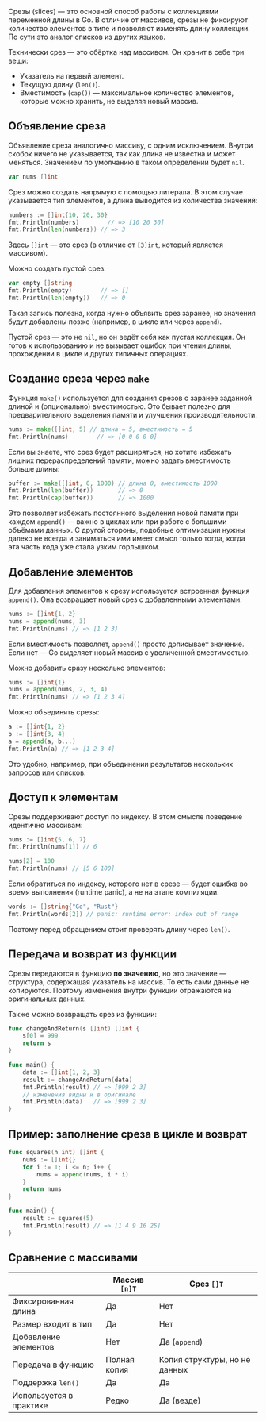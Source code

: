 Срезы (slices) — это основной способ работы с коллекциями переменной длины в Go. В отличие от массивов, срезы не фиксируют количество элементов в типе и позволяют изменять длину коллекции. По сути это аналог списков из других языков.

Технически срез — это обёртка над массивом. Он хранит в себе три вещи:

- Указатель на первый элемент.
- Текущую длину (`len()`).
- Вместимость (`cap()`) — максимальное количество элементов, которые можно хранить, не выделяя новый массив.

## Объявление среза

Объявление среза аналогично массиву, с одним исключением. Внутри скобок ничего не указывается, так как длина не известна и может меняться. Значением по умолчанию в таком определении будет `nil`.

```go
var nums []int
```
<!-- FIXME: не совсем понял, где именно будет nil. Тут стоит оказать пример https://onecompiler.com/go/43rpzr73n -->
<!-- Но тут конечно тема сравнения идет через пару уроков, но все равно могут быть вопросы. -->

Срез можно создать напрямую с помощью литерала. В этом случае указывается тип элементов, а длина выводится из количества значений:

```go
numbers := []int{10, 20, 30}
fmt.Println(numbers)	    // => [10 20 30]
fmt.Println(len(numbers)) // => 3
```

Здесь `[]int` — это срез (в отличие от `[3]int`, который является массивом).

<!-- FIXME: [3]int - в этом уроке не было. Фикс. массивы создавали в предыдущем -->

Можно создать пустой срез:

```go
var empty []string
fmt.Println(empty)        // => []
fmt.Println(len(empty))   // => 0
```

<!-- FIXME: как выше писал, тут создается nil-срез, а это не совсем то же. что "пустой"  -->

Такая запись полезна, когда нужно объявить срез заранее, но значения будут добавлены позже (например, в цикле или через `append`).

Пустой срез — это не `nil`, но он ведёт себя как пустая коллекция. Он готов к использованию и не вызывает ошибок при чтении длины, прохождении в цикле и других типичных операциях.

<!-- FIXME: в итоге какой способ создания срезов предпочтительный? -->

## Создание среза через `make`

Функция `make()` используется для создания срезов с заранее заданной длиной и (опционально) вместимостью. Это бывает полезно для предварительного выделения памяти и улучшения производительности.

```go
nums := make([]int, 5) // длина = 5, вместимость = 5
fmt.Println(nums)	     // => [0 0 0 0 0]
```

Если вы знаете, что срез будет расширяться, но хотите избежать лишних перераспределений памяти, можно задать вместимость больше длины:

```go
buffer := make([]int, 0, 1000) // длина 0, вместимость 1000
fmt.Println(len(buffer))       // => 0
fmt.Println(cap(buffer))       // => 1000
```

Это позволяет избежать постоянного выделения новой памяти при каждом `append()` — важно в циклах или при работе с большими объёмами данных. С другой стороны, подобные оптимизации нужны далеко не всегда и заниматься ими имеет смысл только тогда, когда эта часть кода уже стала узким горлышком.

## Добавление элементов

Для добавления элементов к срезу используется встроенная функция `append()`. Она возвращает новый срез с добавленными элементами:

```go
nums := []int{1, 2}
nums = append(nums, 3)
fmt.Println(nums) // => [1 2 3]
```

Если вместимость позволяет, `append()` просто дописывает значение. Если нет — Go выделяет новый массив с увеличенной вместимостью.

Можно добавить сразу несколько элементов:

```go
nums := []int{1}
nums = append(nums, 2, 3, 4)
fmt.Println(nums) // => [1 2 3 4]
```

Можно объединять срезы:

```go
a := []int{1, 2}
b := []int{3, 4}
a = append(a, b...)
fmt.Println(a) // => [1 2 3 4]
```

Это удобно, например, при объединении результатов нескольких запросов или списков.

## Доступ к элементам

Срезы поддерживают доступ по индексу. В этом смысле поведение идентично массивам:

```go
nums := []int{5, 6, 7}
fmt.Println(nums[1]) // 6

nums[2] = 100
fmt.Println(nums) // [5 6 100]
```

Если обратиться по индексу, которого нет в срезе — будет ошибка во время выполнения (runtime panic), а не на этапе компиляции.

```go
words := []string{"Go", "Rust"}
fmt.Println(words[2]) // panic: runtime error: index out of range
```

Поэтому перед обращением стоит проверять длину через `len()`.

## Передача и возврат из функции

Срезы передаются в функцию **по значению**, но это значение — структура, содержащая указатель на массив. То есть сами данные не копируются. Поэтому изменения внутри функции отражаются на оригинальных данных.

Также можно возвращать срез из функции:

```go
func changeAndReturn(s []int) []int {
	s[0] = 999
	return s
}

func main() {
	data := []int{1, 2, 3}
	result := changeAndReturn(data)
	fmt.Println(result) // => [999 2 3]
	// изменения видны и в оригинале
	fmt.Println(data)   // => [999 2 3]
}
```

## Пример: заполнение среза в цикле и возврат

```go
func squares(n int) []int {
	nums := []int{}
	for i := 1; i <= n; i++ {
		nums = append(nums, i * i)
	}
	return nums
}

func main() {
	result := squares(5)
	fmt.Println(result) // => [1 4 9 16 25]
}
```

## Сравнение с массивами

|                         | Массив `[n]T` | Срез `[]T`                    |
|-------------------------|---------------|-------------------------------|
| Фиксированная длина     | Да            | Нет                           |
| Размер входит в тип     | Да            | Нет                           |
| Добавление элементов    | Нет           | Да (`append`)                 |
| Передача в функцию      | Полная копия  | Копия структуры, но не данных |
| Поддержка `len()`       | Да            | Да                            |
| Используется в практике | Редко         | Да (везде)                    |
